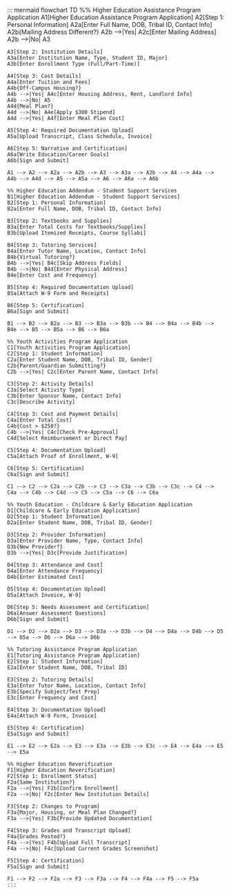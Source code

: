 ::: mermaid
flowchart TD
    %% Higher Education Assistance Program Application
    A1[Higher Education Assistance Program Application]
    A2[Step 1: Personal Information]
    A2a[Enter Full Name, DOB, Tribal ID, Contact Info]
    A2b{Mailing Address Different?}
    A2b -->|Yes| A2c[Enter Mailing Address]
    A2b -->|No| A3
    
    A3[Step 2: Institution Details]
    A3a[Enter Institution Name, Type, Student ID, Major]
    A3b[Enter Enrollment Type (Full/Part-Time)]
    
    A4[Step 3: Cost Details]
    A4a[Enter Tuition and Fees]
    A4b{Off-Campus Housing?}
    A4b -->|Yes| A4c[Enter Housing Address, Rent, Landlord Info]
    A4b -->|No| A5
    A4d{Meal Plan?}
    A4d -->|No| A4e[Apply $300 Stipend]
    A4d -->|Yes| A4f[Enter Meal Plan Cost]

    A5[Step 4: Required Documentation Upload]
    A5a[Upload Transcript, Class Schedule, Invoice]

    A6[Step 5: Narrative and Certification]
    A6a[Write Education/Career Goals]
    A6b[Sign and Submit]
    
    A1 --> A2 --> A2a --> A2b --> A3 --> A3a --> A3b --> A4 --> A4a --> A4b --> A4d --> A5 --> A5a --> A6 --> A6a --> A6b

    %% Higher Education Addendum - Student Support Services
    B1[Higher Education Addendum - Student Support Services]
    B2[Step 1: Personal Information]
    B2a[Enter Full Name, DOB, Tribal ID, Contact Info]

    B3[Step 2: Textbooks and Supplies]
    B3a[Enter Total Costs for Textbooks/Supplies]
    B3b[Upload Itemized Receipts, Course Syllabi]

    B4[Step 3: Tutoring Services]
    B4a[Enter Tutor Name, Location, Contact Info]
    B4b{Virtual Tutoring?}
    B4b -->|Yes| B4c[Skip Address Fields]
    B4b -->|No| B4d[Enter Physical Address]
    B4e[Enter Cost and Frequency]
    
    B5[Step 4: Required Documentation Upload]
    B5a[Attach W-9 Form and Receipts]

    B6[Step 5: Certification]
    B6a[Sign and Submit]

    B1 --> B2 --> B2a --> B3 --> B3a --> B3b --> B4 --> B4a --> B4b --> B4e --> B5 --> B5a --> B6 --> B6a

    %% Youth Activities Program Application
    C1[Youth Activities Program Application]
    C2[Step 1: Student Information]
    C2a[Enter Student Name, DOB, Tribal ID, Gender]
    C2b{Parent/Guardian Submitting?}
    C2b -->|Yes| C2c[Enter Parent Name, Contact Info]

    C3[Step 2: Activity Details]
    C3a[Select Activity Type]
    C3b[Enter Sponsor Name, Contact Info]
    C3c[Describe Activity]

    C4[Step 3: Cost and Payment Details]
    C4a[Enter Total Cost]
    C4b{Cost > $250?}
    C4b -->|Yes| C4c[Check Pre-Approval]
    C4d[Select Reimbursement or Direct Pay]

    C5[Step 4: Documentation Upload]
    C5a[Attach Proof of Enrollment, W-9]

    C6[Step 5: Certification]
    C6a[Sign and Submit]

    C1 --> C2 --> C2a --> C2b --> C3 --> C3a --> C3b --> C3c --> C4 --> C4a --> C4b --> C4d --> C5 --> C5a --> C6 --> C6a

    %% Youth Education - Childcare & Early Education Application
    D1[Childcare & Early Education Application]
    D2[Step 1: Student Information]
    D2a[Enter Student Name, DOB, Tribal ID, Gender]

    D3[Step 2: Provider Information]
    D3a[Enter Provider Name, Type, Contact Info]
    D3b{New Provider?}
    D3b -->|Yes| D3c[Provide Justification]

    D4[Step 3: Attendance and Cost]
    D4a[Enter Attendance Frequency]
    D4b[Enter Estimated Cost]

    D5[Step 4: Documentation Upload]
    D5a[Attach Invoice, W-9]

    D6[Step 5: Needs Assessment and Certification]
    D6a[Answer Assessment Questions]
    D6b[Sign and Submit]

    D1 --> D2 --> D2a --> D3 --> D3a --> D3b --> D4 --> D4a --> D4b --> D5 --> D5a --> D6 --> D6a --> D6b

    %% Tutoring Assistance Program Application
    E1[Tutoring Assistance Program Application]
    E2[Step 1: Student Information]
    E2a[Enter Student Name, DOB, Tribal ID]

    E3[Step 2: Tutoring Details]
    E3a[Enter Tutor Name, Location, Contact Info]
    E3b[Specify Subject/Test Prep]
    E3c[Enter Frequency and Cost]

    E4[Step 3: Documentation Upload]
    E4a[Attach W-9 Form, Invoice]

    E5[Step 4: Certification]
    E5a[Sign and Submit]

    E1 --> E2 --> E2a --> E3 --> E3a --> E3b --> E3c --> E4 --> E4a --> E5 --> E5a

    %% Higher Education Reverification
    F1[Higher Education Reverification]
    F2[Step 1: Enrollment Status]
    F2a{Same Institution?}
    F2a -->|Yes| F2b[Confirm Enrollment]
    F2a -->|No| F2c[Enter New Institution Details]

    F3[Step 2: Changes to Program]
    F3a{Major, Housing, or Meal Plan Changed?}
    F3a -->|Yes| F3b[Provide Updated Documentation]

    F4[Step 3: Grades and Transcript Upload]
    F4a{Grades Posted?}
    F4a -->|Yes| F4b[Upload Full Transcript]
    F4a -->|No| F4c[Upload Current Grades Screenshot]

    F5[Step 4: Certification]
    F5a[Sign and Submit]

    F1 --> F2 --> F2a --> F3 --> F3a --> F4 --> F4a --> F5 --> F5a
    :::